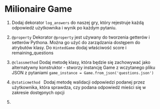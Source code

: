 # Milionaire Game

1.  Dodaj dekorator `log_answers` do naszej gry, który rejestruje każdą odpowiedź użytkownika i wynik po każdym pytaniu. 

2. `@property` 
        Dekorator `@property` jest używany do tworzenia getterów i setterów Pythona. Można go użyć do zarządzania dostępem do atrybutów klasy.
        Do `HintedGame` dodaj właściwość score i remaining_questions
3. `@classmethod`
        Dodaj metodę klasy, która będzie się zachowywać jako alternatywny konstruktor - stworzy instancję Game z wczytanego pliku JSON z pytaniami
        `game_instance = Game.from_json('questions.json')`
4.  `@staticmethod `
        Dodaj metodę walidacji odpowiedzi podanej przez użytkownika, która sprawdza, czy podana odpowiedź mieści się w zakresie dostępnych opcji
5.